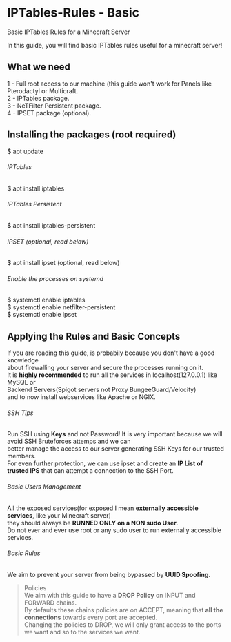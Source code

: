 # IPTables-Rules - Basic
Basic IPTables Rules for a Minecraft Server

In this guide, you will find basic IPTables rules useful for a minecraft server!

## What we need
1 - Full root access to our machine (this guide won't work for Panels like Pterodactyl or Multicraft.  
2 - IPTables package.  
3 - NeTFilter Persistent package.  
4 - IPSET package (optional).  

## Installing the packages (root required)  
$ apt update  
###### IPTables
$ apt install iptables  
###### IPTables Persistent  
$ apt install iptables-persistent  
###### IPSET (optional, read below)  
$ apt install ipset (optional, read below)  
###### Enable the processes on systemd
$ systemctl enable iptables  
$ systemctl enable netfilter-persistent  
$ systemctl enable ipset  

## Applying the Rules and Basic Concepts
If you are reading this guide, is probabily because you don't have a good knowledge  
about firewalling your server and secure the processes running on it.  
It is **highly recommended** to run all the services in localhost(127.0.0.1) like MySQL or  
Backend Servers(Spigot servers not Proxy BungeeGuard/Velocity)  
and to now install webservices like Apache or NGIX.  

###### SSH Tips
Run SSH using **Keys** and not Password! It is very important because we will avoid SSH Bruteforces attemps and we can  
better manage the access to our server generating SSH Keys for our trusted members.  
For even further protection, we can use ipset and create an **IP List of trusted IPS** that can attempt a connection to the SSH Port.  

###### Basic Users Management
All the exposed services(for exposed I mean **externally accessible services**, like your Minecraft server)  
they should always be **RUNNED ONLY on a NON sudo User.**    
Do not ever and ever use root or any sudo user to run externally accessible services.  

###### Basic Rules
We aim to prevent your server from being bypassed by **UUID Spoofing.**  

> Policies  
We aim with this guide to have a **DROP Policy** on INPUT and FORWARD chains.  
By defaults these chains policies are on ACCEPT, meaning that **all the connections** towards every port are accepted.  
Changing the policies to DROP, we will only grant access to the ports we want and so to the services we want.  


